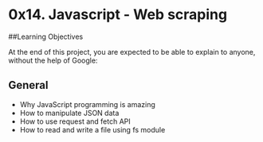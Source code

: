 # 0x14. Javascript - Web scraping

##Learning Objectives

At the end of this project, you are expected to be able to explain to anyone, without the help of Google:

## General

* Why JavaScript programming is amazing
* How to manipulate JSON data
* How to use request and fetch API
* How to read and write a file using fs module
